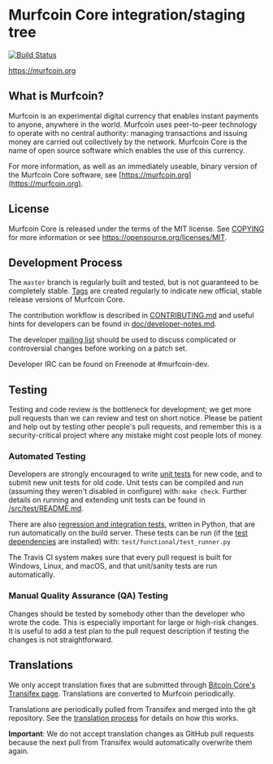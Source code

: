 Murfcoin Core integration/staging tree
=====================================

[![Build Status](https://travis-ci.org/murfcoin-project/murfcoin.svg?branch=master)](https://travis-ci.org/murfcoin-project/murfcoin)

https://murfcoin.org

What is Murfcoin?
----------------

Murfcoin is an experimental digital currency that enables instant payments to
anyone, anywhere in the world. Murfcoin uses peer-to-peer technology to operate
with no central authority: managing transactions and issuing money are carried
out collectively by the network. Murfcoin Core is the name of open source
software which enables the use of this currency.

For more information, as well as an immediately useable, binary version of
the Murfcoin Core software, see [https://murfcoin.org](https://murfcoin.org).

License
-------

Murfcoin Core is released under the terms of the MIT license. See [COPYING](COPYING) for more
information or see https://opensource.org/licenses/MIT.

Development Process
-------------------

The `master` branch is regularly built and tested, but is not guaranteed to be
completely stable. [Tags](https://github.com/murfcoin-project/murfcoin/tags) are created
regularly to indicate new official, stable release versions of Murfcoin Core.

The contribution workflow is described in [CONTRIBUTING.md](CONTRIBUTING.md)
and useful hints for developers can be found in [doc/developer-notes.md](doc/developer-notes.md).

The developer [mailing list](https://groups.google.com/forum/#!forum/murfcoin-dev)
should be used to discuss complicated or controversial changes before working
on a patch set.

Developer IRC can be found on Freenode at #murfcoin-dev.

Testing
-------

Testing and code review is the bottleneck for development; we get more pull
requests than we can review and test on short notice. Please be patient and help out by testing
other people's pull requests, and remember this is a security-critical project where any mistake might cost people
lots of money.

### Automated Testing

Developers are strongly encouraged to write [unit tests](src/test/README.md) for new code, and to
submit new unit tests for old code. Unit tests can be compiled and run
(assuming they weren't disabled in configure) with: `make check`. Further details on running
and extending unit tests can be found in [/src/test/README.md](/src/test/README.md).

There are also [regression and integration tests](/test), written
in Python, that are run automatically on the build server.
These tests can be run (if the [test dependencies](/test) are installed) with: `test/functional/test_runner.py`

The Travis CI system makes sure that every pull request is built for Windows, Linux, and macOS, and that unit/sanity tests are run automatically.

### Manual Quality Assurance (QA) Testing

Changes should be tested by somebody other than the developer who wrote the
code. This is especially important for large or high-risk changes. It is useful
to add a test plan to the pull request description if testing the changes is
not straightforward.

Translations
------------

We only accept translation fixes that are submitted through [Bitcoin Core's Transifex page](https://www.transifex.com/projects/p/bitcoin/).
Translations are converted to Murfcoin periodically.

Translations are periodically pulled from Transifex and merged into the git repository. See the
[translation process](doc/translation_process.md) for details on how this works.

**Important**: We do not accept translation changes as GitHub pull requests because the next
pull from Transifex would automatically overwrite them again.
